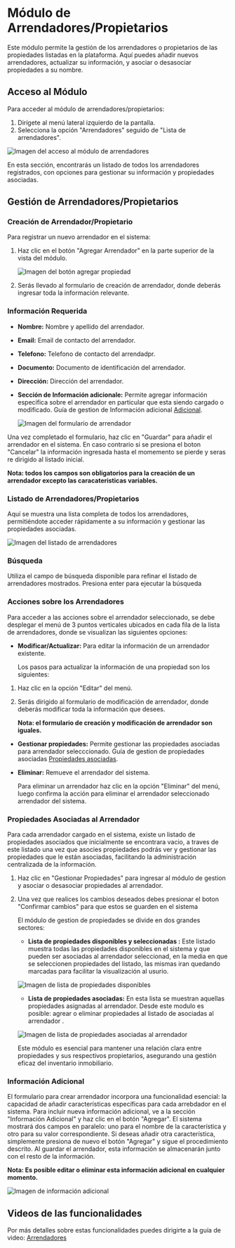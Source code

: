 # Módulo de Arrendadores/Propietarios

Este módulo permite la gestión de los arrendadores o propietarios de las propiedades listadas en la plataforma. Aquí puedes añadir nuevos arrendadores, actualizar su información, y asociar o desasociar propiedades a su nombre.

## Acceso al Módulo

Para acceder al módulo de arrendadores/propietarios:

1. Dirígete al menú lateral izquierdo de la pantalla.
2. Selecciona la opción "Arrendadores" seguido de "Lista de arrendadores".

![Imagen del acceso al módulo de arrendadores](/assets/arrendadores/ListaArrendadores.png)


En esta sección, encontrarás un listado de todos los arrendadores registrados, con opciones para gestionar su información y propiedades asociadas.

## Gestión de Arrendadores/Propietarios

### Creación de Arrendador/Propietario

Para registrar un nuevo arrendador en el sistema:

1. Haz clic en el botón "Agregar Arrendador" en la parte superior de la vista del módulo.

    ![Imagen del botón agregar propiedad](/assets/arrendadores/btnAgregarArrendador.png)

2. Serás llevado al formulario de creación de arrendador, donde deberás ingresar toda la información relevante.

### Información Requerida

- **Nombre:** Nombre y apellido del arrendador.
- **Email:** Email de contacto del arrendador.
- **Telefono:** Telefono de contacto del arrendadpr.
- **Documento:** Documento de identificación del arrendador.
- **Dirección:** Dirección del arrendador.
- **Sección de Información adicionale:** Permite agregar información especifica sobre el arrendador en particular que esta siendo cargado o modificado. Guía de gestion de Información adicional [Adicional](administrator/modulo-de-arrendadores.html#informacion-adicional).

    ![Imagen del formulario de arrendador](/assets/arrendadores/FormArrendadorCompleto.png)



Una vez completado el formulario, haz clic en "Guardar" para añadir el arrendador en el sistema.
En caso contrario si se presiona el boton "Cancelar" la información ingresada hasta el momemento se pierde y seras re dirigido al listado inicial.

**Nota: todos los campos son obligatorios para la creación de un arrendador excepto las caracateristicas variables.**


### Listado de Arrendadores/Propietarios

Aquí se muestra una lista completa de todos los arrendadores, permitiéndote acceder rápidamente a su información y gestionar las propiedades asociadas.

![Imagen del listado de arrendadores](/assets/arrendadores/ArrendadoresListado.png)


### Búsqueda

Utiliza el campo de búsqueda disponible para refinar el listado de arrendadores mostrados. Presiona enter para ejecutar la búsqueda


### Acciones sobre los Arrendadores

Para acceder a las acciones sobre el arrendador seleccionado, se debe desplegar el menú de 3 puntos verticales ubicados en cada fila de la lista de arrendadores, donde se visualizan las siguientes opciones:

- **Modificar/Actualizar:** Para editar la información de un arrendador existente.

    Los pasos para actualizar la información de una propiedad son los siguientes:

1. Haz clic en la opción "Editar" del menú.
2. Serás dirigido al formulario de modificación de arrendador, donde deberás modificar toda la información que desees.

    **Nota: el formulario de creación y modificación de arrendador son iguales.**

- **Gestionar propiedades:** Permite gestionar las propiedades asociadas para arrendador selecccionado. Guía de gestion de propiedades asociadas [Propiedades asociadas](/administrator/modulo-de-arrendadores.html#propiedades-asociadas-al-arrendador).

- **Eliminar:** Remueve el arrendador del sistema.

    Para eliminar un arrendador haz clic en la opción "Eliminar" del menú, luego confirma la acción para eliminar el arrendador seleccionado arrendador del sistema.

### Propiedades Asociadas al Arrendador

Para cada arrendador cargado en el sistema, existe un listado de propiedades asociados que inicialmente se encontrara vacio, a traves de este listado una vez que asocies propiedades podrás ver y gestionar las propiedades que le están asociadas, facilitando la administración centralizada de la información.

1. Haz clic en "Gestionar Propiedades" para ingresar al módulo de gestion y  asociar o desasociar propiedades al arrendador.
1. Una vez que realices los cambios deseados debes presionar el boton "Confirmar cambios" para que estos se guarden en el sistema


    El módulo de gestion de propiedades se divide en dos grandes sectores:

    - **Lista de propiedades disponibles y seleccionadas :** Este listado muestra todas las propiedades disponibles en el sistema y que pueden ser asociadas al arrendador seleccionad, en la media en que se seleccionen propiedades del listado, las mismas iran quedando marcadas para facilitar la visualización al usurio.

    ![Imagen de lista de  propiedades disponibles ](/assets/arrendadores/ListadoDisponiblesAsociar.png)

    - **Lista de propiedades asociadas:** En esta lista se muestran aquellas propiedades asignadas al arrendador. Desde este modulo es posible: agrear o eliminar propiedades al listado de asociadas al arrendador .

    ![Imagen de lista de propiedades asociadas al arrendador](/assets/arrendadores/ListadoAsociadasArrendador.png)

    Este módulo es esencial para mantener una relación clara entre propiedades y sus respectivos propietarios, asegurando una gestión eficaz del inventario inmobiliario.

### Información Adicional

El formulario para crear arrendador incorpora una funcionalidad esencial: la capacidad de añadir características específicas para cada arrebdador en el sistema. Para incluir nueva información adicional, ve a la sección "Información Adicional" y haz clic en el botón "Agregar". 
El sistema mostrará dos campos en paralelo: uno para el nombre de la característica y otro para su valor correspondiente. Si deseas añadir otra característica, simplemente presiona de nuevo el botón "Agregar" y sigue el procedimiento descrito. Al guardar el arrendador, esta información se almacenarán junto con el resto de la información.

**Nota: Es posible editar o eliminar esta información adicional en cualquier momento.**

![Imagen de información adicional](/assets/arrendadores/InformacionAdicional.png)


## Videos de las funcionalidades

Por más detalles sobre estas funcionalidades puedes dirigirte a la guía de video: [Arrendadores](/administrator/videos.md#arrendadores)


<style>
    .chartTypeIcon, .sourceIcon{
        float: left;
        margin-right: 10px;
    }
    .h4WithIcon{
        display: flex;
        align-items: center;
        gap: 12px;
    }
    .image{
        margin-top: 8px;
        margin-bottom: 16px;
    }
</style>
